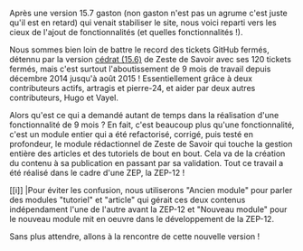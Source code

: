 Après une version 15.7 gaston (non gaston n'est pas un agrume c'est juste qu'il est en retard) qui venait stabiliser le site, nous voici reparti vers les cieux de l'ajout de fonctionnalités (et quelles fonctionnalités !).

Nous sommes bien loin de battre le record des tickets GitHub fermés, détennu par la version [cédrat (15.6)](https://zestedesavoir.com/articles/263/nouveautes-de-la-version-156-cedrat/) de Zeste de Savoir avec ses 120 tickets fermés, mais c'est surtout l'aboutissement de 9 mois de travail depuis décembre 2014 jusqu'à août 2015 ! Essentiellement grâce à deux contributeurs actifs, artragis et pierre-24, et aider par deux autres contributeurs, Hugo et Vayel.

Alors qu'est ce qui a demandé autant de temps dans la réalisation d'une fonctionnalité de 9 mois ? En fait, c'est beaucoup plus qu'une fonctionnalité, c'est un module entier qui a été refactorisé, corrigé, puis testé en profondeur, le module rédactionnel de Zeste de Savoir qui touche la gestion entière des articles et des tutoriels de bout en bout. Cela va de la création du contenu à sa publication en passant par sa validation. Tout ce travail a été réalisé dans le cadre d'une ZEP, la ZEP-12 !

[[i]]
|Pour éviter les confusion, nous utiliserons "Ancien module" pour parler des modules "tutoriel" et "article" qui gérait ces deux contenus indépendament l'une de l'autre avant la ZEP-12 et "Nouveau module" pour le nouveau module mit en oeuvre dans le développement de la ZEP-12.

Sans plus attendre, allons à la rencontre de cette nouvelle version !